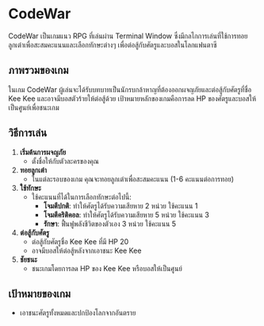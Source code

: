 # CodeWar
CodeWar เป็นเกมแนว RPG ที่เล่นผ่าน Terminal Window ซึ่งมีกลไกการเล่นที่ใช้การทอยลูกเต๋าเพื่อสะสมคะแนนและเลือกทักษะต่างๆ เพื่อต่อสู้กับศัตรูและบอสในโลกแฟนตาซี
## ภาพรวมของเกม
ในเกม CodeWar ผู้เล่นจะได้รับบทบาทเป็นนักรบกล้าหาญที่ต้องออกผจญภัยและต่อสู้กับศัตรูที่ชื่อ Kee Kee และอาจมีบอสตัวร้ายให้ต่อสู้ด้วย เป้าหมายหลักของเกมคือการลด HP ของศัตรูและบอสให้เป็นศูนย์เพื่อชนะเกม
## วิธีการเล่น
1. **เริ่มต้นการผจญภัย**
   - ตั้งชื่อให้กับตัวละครของคุณ
2. **ทอยลูกเต๋า**
   - ในแต่ละรอบของเกม คุณจะทอยลูกเต๋าเพื่อสะสมคะแนน (1-6 คะแนนต่อการทอย)
3. **ใช้ทักษะ**
   - ใช้คะแนนที่ได้ในการเลือกทักษะต่อไปนี้:
     - **โจมตีปกติ**: ทำให้ศัตรูได้รับความเสียหาย 2 หน่วย ใช้คะแนน 1
     - **โจมตีคริติคอล**: ทำให้ศัตรูได้รับความเสียหาย 5 หน่วย ใช้คะแนน 3
     - **รักษา**: ฟื้นฟูพลังชีวิตของตัวเอง 3 หน่วย ใช้คะแนน 5
4. **ต่อสู้กับศัตรู**
   - ต่อสู้กับศัตรูชื่อ Kee Kee ที่มี HP 20
   - อาจมีบอสให้ต่อสู้หลังจากเอาชนะ Kee Kee
5. **ชัยชนะ**
   - ชนะเกมโดยการลด HP ของ Kee Kee หรือบอสให้เป็นศูนย์
## เป้าหมายของเกม
- เอาชนะศัตรูทั้งหมดและปกป้องโลกจากอันตราย
